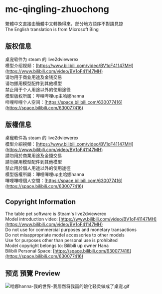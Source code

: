 # mc-qingling-zhuochong  
繁體中文直接由簡體中文轉換得來，部分地方語序不對請見諒  
The English translation is from Microsoft Bing  
## 版权信息  
桌宠软件为 steam 的 live2dviewerex  
模型介绍视频：[https://www.bilibili.com/video/BV1oF41147MH](https://www.bilibili.com/video/BV1oF41147MH)  
请勿用于商业用途及金钱交易  
请勿挪用模型配件到其他模型  
禁止用于个人用途以外的使用途径  
模型版权所属：哔哩哔哩up主哈娜hanna  
哔哩哔哩个人空间：[https://space.bilibili.com/630077416](https://space.bilibili.com/630077416)  
## 版權信息  
桌寵軟件為 steam 的 live2dviewerex  
模型介紹視頻：[https://www.bilibili.com/video/BV1oF41147MH](https://www.bilibili.com/video/BV1oF41147MH)  
請勿用於商業用途及金錢交易  
請勿挪用模型配件到其他模型  
禁止用於個人用途以外的使用途徑  
模型版權所屬：嗶哩嗶哩up主哈娜hanna  
嗶哩嗶哩個人空間：[https://space.bilibili.com/630077416](https://space.bilibili.com/630077416)  
## Copyright Information  
The table pet software is Steam's live2dviewerex  
Model introduction video: [https://www.bilibili.com/video/BV1oF41147MH](https://www.bilibili.com/video/BV1oF41147MH)  
Do not use for commercial purposes and monetary transactions  
Do not misappropriate model accessories to other models  
Use for purposes other than personal use is prohibited  
Model copyright belongs to: Bilibili up owner Hana  
Bilibili Personal Space: [https://space.bilibili.com/630077416](https://space.bilibili.com/630077416)  
## 预览 預覽 Preview  
![哈娜hanna-我的世界-我居然将我画的娘化轻灵做成了桌宠.gif](https://pan.blmcpia.com/api/v3/file/source/2050/%E5%93%88%E5%A8%9Channa-%E6%88%91%E7%9A%84%E4%B8%96%E7%95%8C-%E6%88%91%E5%B1%85%E7%84%B6%E5%B0%86%E6%88%91%E7%94%BB%E7%9A%84%E5%A8%98%E5%8C%96%E8%BD%BB%E7%81%B5%E5%81%9A%E6%88%90%E4%BA%86%E6%A1%8C%E5%AE%A0.gif?sign=2GspVuyv4ftjvweMxnq6W1CWvXcPok4f8RxXPgX28IU%3D%3A0)
